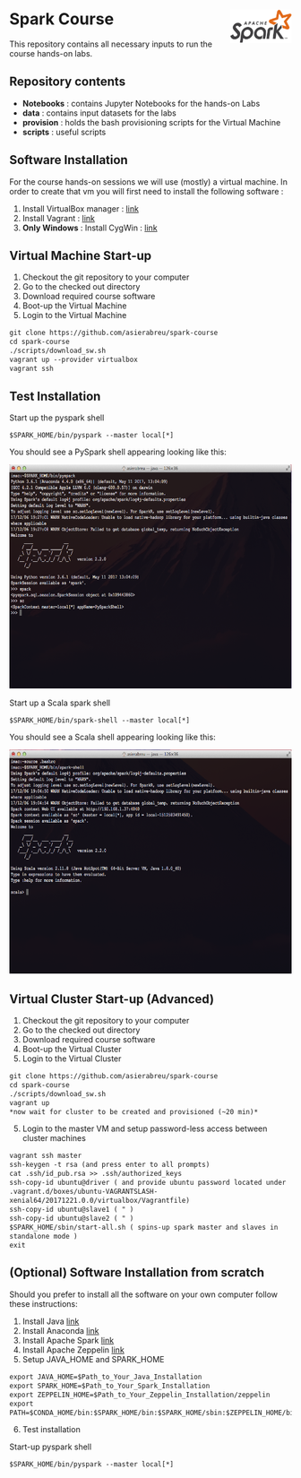 # Spark Course <img src="images/spark-logo-trademark.png" width="110" height="60" align="right">

This repository contains all necessary inputs to run the course hands-on labs. 

## Repository contents

* **Notebooks** : contains Jupyter Notebooks for the hands-on Labs
* **data** : contains input datasets for the labs
* **provision** : holds the bash provisioning scripts for the Virtual Machine
* **scripts** : useful scripts

## Software Installation

For the course hands-on sessions we will use (mostly) a virtual machine.
In order to create that vm you will first need to install the following software :

1. Install VirtualBox manager : [link](https://www.virtualbox.org/)
2. Install Vagrant : [link](https://www.vagrantup.com/downloads.html)
3. **Only Windows** : Install CygWin : [link](https://cygwin.com/install.html)

## Virtual Machine Start-up

1. Checkout the git repository to your computer
2. Go to the checked out directory
3. Download required course software
4. Boot-up the Virtual Machine 
5. Login to the Virtual Machine

```
git clone https://github.com/asierabreu/spark-course
cd spark-course
./scripts/download_sw.sh
vagrant up --provider virtualbox
vagrant ssh
```
## Test Installation

Start up the pyspark shell
```
$SPARK_HOME/bin/pyspark --master local[*]
```

You should see a PySpark shell appearing looking like this:

<img src="images/pyspark-shell.png" width="700" height="400" align="centre">

Start up a Scala spark shell
```
$SPARK_HOME/bin/spark-shell --master local[*]
```

You should see a Scala shell appearing looking like this:

<img src="images/scala-shell.png" width="700" height="400" align="centre">

## Virtual Cluster Start-up (Advanced)

1. Checkout the git repository to your computer
2. Go to the checked out directory
3. Download required course software 
4. Boot-up the Virtual Cluster
5. Login to the Virtual Cluster

```
git clone https://github.com/asierabreu/spark-course
cd spark-course
./scripts/download_sw.sh
vagrant up 
*now wait for cluster to be created and provisioned (~20 min)*
```

5. Login to the master VM and setup password-less access between cluster machines

```
vagrant ssh master
ssh-keygen -t rsa (and press enter to all prompts)
cat .ssh/id_pub.rsa >> .ssh/authorized_keys
ssh-copy-id ubuntu@driver ( and provide ubuntu password located under .vagrant.d/boxes/ubuntu-VAGRANTSLASH-xenial64/20171221.0.0/virtualbox/Vagrantfile)
ssh-copy-id ubuntu@slave1 ( " )
ssh-copy-id ubuntu@slave2 ( " ) 
$SPARK_HOME/sbin/start-all.sh ( spins-up spark master and slaves in standalone mode )
exit
```

## (Optional) Software Installation from scratch

Should you prefer to install all the software on your own computer follow these instructions:

1. Install Java [link](http://www.oracle.com/technetwork/java/javase/downloads/jdk8-downloads-2133151.html)
2. Install Anaconda [link](https://www.anaconda.com/download/#macos)
3. Install Apache Spark [link](https://spark.apache.org/downloads.html)
4. Install Apache Zeppelin [link](https://zeppelin.apache.org/download.html) 
5. Setup JAVA_HOME and SPARK_HOME
```
export JAVA_HOME=$Path_to_Your_Java_Installation
export SPARK_HOME=$Path_to_Your_Spark_Installation
export ZEPPELIN_HOME=$Path_to_Your_Zeppelin_Installation/zeppelin
export PATH=$CONDA_HOME/bin:$SPARK_HOME/bin:$SPARK_HOME/sbin:$ZEPPELIN_HOME/bin:$PATH
```
6. Test installation

Start-up pyspark shell
```
$SPARK_HOME/bin/pyspark --master local[*]
```

